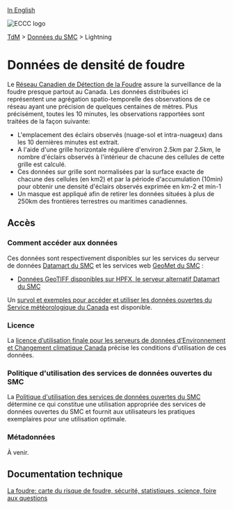 [In English](readme_lightning_en.md)

![ECCC logo](../../img_eccc-logo.png)

[TdM](../../readme_fr.md) > [Données du SMC](../readme_fr.md) > Lightning

# Données de densité de foudre

Le [Réseau Canadien de Détection de la Foudre](https://www.canada.ca/fr/environnement-changement-climatique/services/foudre/reseau-canadien-detection.html) assure la surveillance de la foudre presque partout au Canada. Les données distribuées ici représentent une agrégation spatio-temporelle des observations de ce réseau ayant une précision de quelques centaines de mètres. Plus précisément, toutes les 10 minutes, les observations rapportées sont traitées de la façon suivante:

* L'emplacement des éclairs observés (nuage-sol et intra-nuageux) dans les 10 dernières minutes est extrait.
* A l'aide d'une grille horizontale régulière d'environ 2.5km par 2.5km, le nombre d'éclairs observés à l'intérieur de chacune des cellules de cette grille est calculé.
* Ces données sur grille sont normalisées par la surface exacte de chacune des cellules (en km2) et par la période d'accumulation (10min) pour obtenir une densité d'éclairs observés exprimée en km-2 et min-1
* Un masque est appliqué afin de retirer les données situées à plus de 250km des frontières terrestres ou maritimes canadiennes.

## Accès

### Comment accéder aux données

Ces données sont respectivement disponibles sur les services du serveur de données [Datamart du SMC](../../msc-datamart/readme_fr.md) et les services web [GeoMet du SMC](../../msc-geomet/readme_fr.md) :

* [Données GeoTIFF disponibles sur HPFX, le serveur alternatif Datamart du SMC](readme_lightning-datamart_fr.md) 

Un [survol et exemples pour accéder et utiliser les données ouvertes du Service météorologique du Canada](../../usage/readme_fr.md) est disponible.

### Licence

La [licence d’utilisation finale pour les serveurs de données d’Environnement et Changement climatique Canada](../../licence/readme_fr.md) précise les conditions d'utilisation de ces données.

### Politique d'utilisation des services de données ouvertes du SMC

La [Politique d'utilisation des services de données ouvertes du SMC](../../usage-policy/readme_fr.md) détermine ce qui constitue une utilisation appropriée des services de données ouvertes du SMC et fournit aux utilisateurs les pratiques exemplaires pour une utilisation optimale.

### Métadonnées

À venir.

## Documentation technique

[La foudre: carte du risque de foudre, sécurité, statistiques, science, foire aux questions](https://www.canada.ca/fr/environnement-changement-climatique/services/foudre.html)